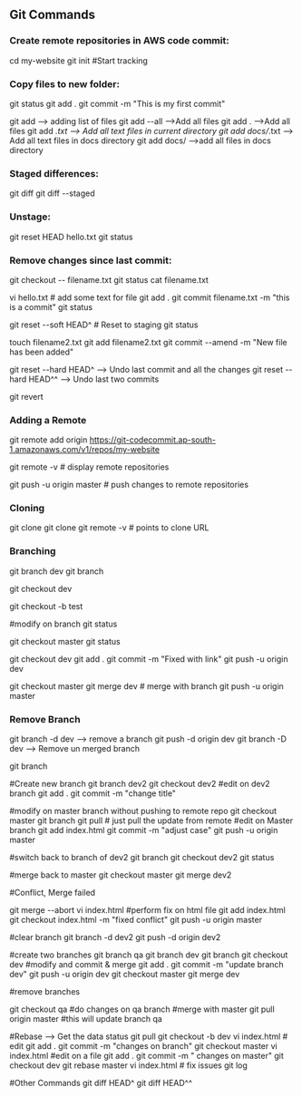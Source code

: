 ## Git Commands

### Create remote repositories in AWS code commit:
cd my-website
git init   #Start tracking


### Copy files to new folder:
git status
git add .
git commit -m "This is my first commit"

git add <list of files> --> adding list of files
git add --all -->Add all files
git add .  -->Add all files
git add *.txt --> Add all text files in current directory
git add docs/*.txt  --> Add all text files in docs directory
git add docs/  -->add all files in docs directory


### Staged differences: 
git diff
git diff --staged


### Unstage:
git reset HEAD hello.txt
git status


### Remove changes since last commit:
git checkout -- filename.txt
git status
cat filename.txt

vi hello.txt # add some text for file
git add .
git commit filename.txt -m "this is a commit"
git status

git reset --soft HEAD^ # Reset to staging
git status

touch filename2.txt
git add filename2.txt
git commit --amend -m "New file has been added"

git reset --hard HEAD^ --> Undo last commit and all the changes
git reset --hard HEAD^^ --> Undo last two commits

git revert <commit id>


### Adding a Remote
git remote add origin https://git-codecommit.ap-south-1.amazonaws.com/v1/repos/my-website

git remote -v # display remote repositories

git push -u origin master # push changes to remote repositories


### Cloning
git clone <repo link>
git clone <repo link> <folder name>
git remote -v # points to clone URL


### Branching
git branch dev
git branch

git checkout dev

git checkout -b test

#modify on branch
git status

git checkout master
git status

git checkout dev
git add .
git commit -m "Fixed with  link"
git push -u origin dev

git checkout master
git merge dev # merge with branch
git push -u origin master



### Remove Branch
git branch -d dev --> remove a branch
git push -d origin dev
git branch -D dev --> Remove un merged branch

git branch

#Create new branch
git branch dev2
git checkout dev2
#edit on dev2 branch
git add .
git commit -m "change title"

#modify on master branch without pushing to remote repo
git checkout master
git branch
git pull # just pull the update from remote
#edit on Master branch
git add index.html
git commit -m "adjust case"
git push -u origin master


#switch back to branch of dev2
git branch
git checkout dev2
git status

#merge back to master
git checkout master
git merge dev2

#Conflict, Merge failed

git merge --abort
vi index.html
#perform fix on html file
git add index.html
git checkout index.html -m "fixed conflict"
git push -u origin master

#clear branch
git branch -d dev2
git push -d origin dev2

#create two branches
git branch qa
git branch dev
git branch
git checkout dev
#modify and commit & merge
git add .
git commit -m "update branch dev"
git push -u origin dev
git checkout master
git merge dev

#remove branches

git checkout qa
#do changes on qa branch
#merge with master
git pull origin master
#this will update branch qa

#Rebase --> Get the data status
git pull
git checkout -b dev
vi index.html # edit
git add .
git commit -m "changes on branch"
git checkout master
vi index.html #edit on a file
git add .
git commit -m " changes on master"
git checkout dev
git rebase master
vi index.html # fix issues
git log

#Other Commands
git diff HEAD^
git diff HEAD^^
